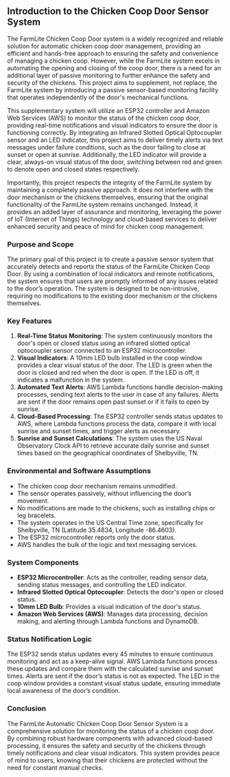 ## Introduction to the Chicken Coop Door Sensor System

The FarmLite Chicken Coop Door system is a widely recognized and reliable solution for automatic chicken coop door management, providing an efficient and hands-free approach to ensuring the safety and convenience of managing a chicken coop. However, while the FarmLite system excels in automating the opening and closing of the coop door, there is a need for an additional layer of passive monitoring to further enhance the safety and security of the chickens. This project aims to supplement, not replace, the FarmLite system by introducing a passive sensor-based monitoring facility that operates independently of the door's mechanical functions.

This supplementary system will utilize an ESP32 controller and Amazon Web Services (AWS) to monitor the status of the chicken coop door, providing real-time notifications and visual indicators to ensure the door is functioning correctly. By integrating an Infrared Slotted Optical Optocoupler sensor and an LED indicator, this project aims to deliver timely alerts via text messages under failure conditions, such as the door failing to close at sunset or open at sunrise. Additionally, the LED indicator will provide a clear, always-on visual status of the door, switching between red and green to denote open and closed states respectively.

Importantly, this project respects the integrity of the FarmLite system by maintaining a completely passive approach. It does not interfere with the door mechanism or the chickens themselves, ensuring that the original functionality of the FarmLite system remains unchanged. Instead, it provides an added layer of assurance and monitoring, leveraging the power of IoT (Internet of Things) technology and cloud-based services to deliver enhanced security and peace of mind for chicken coop management.
### Purpose and Scope

The primary goal of this project is to create a passive sensor system that accurately detects and reports the status of the FarmLite Chicken Coop Door. By using a combination of local indicators and remote notifications, the system ensures that users are promptly informed of any issues related to the door’s operation. The system is designed to be non-intrusive, requiring no modifications to the existing door mechanism or the chickens themselves. 

### Key Features

1. **Real-Time Status Monitoring**: The system continuously monitors the door's open or closed status using an infrared slotted optical optocoupler sensor connected to an ESP32 microcontroller.
2. **Visual Indicators**: A 10mm LED bulb installed in the coop window provides a clear visual status of the door. The LED is green when the door is closed and red when the door is open. If the LED is off, it indicates a malfunction in the system.
3. **Automated Text Alerts**: AWS Lambda functions handle decision-making processes, sending text alerts to the user in case of any failures. Alerts are sent if the door remains open past sunset or if it fails to open by sunrise.
4. **Cloud-Based Processing**: The ESP32 controller sends status updates to AWS, where Lambda functions process the data, compare it with local sunrise and sunset times, and trigger alerts as necessary.
5. **Sunrise and Sunset Calculations**: The system uses the US Naval Observatory Clock API to retrieve accurate daily sunrise and sunset times based on the geographical coordinates of Shelbyville, TN.

### Environmental and Software Assumptions

- The chicken coop door mechanism remains unmodified.
- The sensor operates passively, without influencing the door’s movement.
- No modifications are made to the chickens, such as installing chips or leg bracelets.
- The system operates in the US Central Time zone, specifically for Shelbyville, TN (Latitude 35.4834, Longitude -86.4603).
- The ESP32 microcontroller reports only the door status.
- AWS handles the bulk of the logic and text messaging services.

### System Components

- **ESP32 Microcontroller**: Acts as the controller, reading sensor data, sending status messages, and controlling the LED indicator.
- **Infrared Slotted Optical Optocoupler**: Detects the door's open or closed status.
- **10mm LED Bulb**: Provides a visual indication of the door's status.
- **Amazon Web Services (AWS)**: Manages data processing, decision making, and alerting through Lambda functions and DynamoDB.

### Status Notification Logic

The ESP32 sends status updates every 45 minutes to ensure continuous monitoring and act as a keep-alive signal. AWS Lambda functions process these updates and compare them with the calculated sunrise and sunset times. Alerts are sent if the door’s status is not as expected. The LED in the coop window provides a constant visual status update, ensuring immediate local awareness of the door’s condition.

### Conclusion

The FarmLite Automatic Chicken Coop Door Sensor System is a comprehensive solution for monitoring the status of a chicken coop door. By combining robust hardware components with advanced cloud-based processing, it ensures the safety and security of the chickens through timely notifications and clear visual indicators. This system provides peace of mind to users, knowing that their chickens are protected without the need for constant manual checks.
